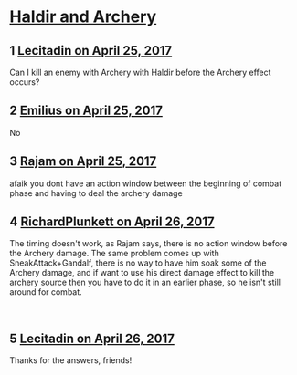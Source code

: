 # [Haldir and Archery](https://community.fantasyflightgames.com/topic/248124-haldir-and-archery/)

## 1 [Lecitadin on April 25, 2017](https://community.fantasyflightgames.com/topic/248124-haldir-and-archery/?do=findComment&comment=2751705)

Can I kill an enemy with Archery with Haldir before the Archery effect occurs?

## 2 [Emilius on April 25, 2017](https://community.fantasyflightgames.com/topic/248124-haldir-and-archery/?do=findComment&comment=2751787)

No

## 3 [Rajam on April 25, 2017](https://community.fantasyflightgames.com/topic/248124-haldir-and-archery/?do=findComment&comment=2751793)

afaik you dont have an action window between the beginning of combat phase and having to deal the archery damage 

## 4 [RichardPlunkett on April 26, 2017](https://community.fantasyflightgames.com/topic/248124-haldir-and-archery/?do=findComment&comment=2753204)

The timing doesn't work, as Rajam says, there is no action window before the Archery damage. The same problem comes up with SneakAttack+Gandalf, there is no way to have him soak some of the Archery damage, and if want to use his direct damage effect to kill the archery source then you have to do it in an earlier phase, so he isn't still around for combat.

 

## 5 [Lecitadin on April 26, 2017](https://community.fantasyflightgames.com/topic/248124-haldir-and-archery/?do=findComment&comment=2753886)

Thanks for the answers, friends!

